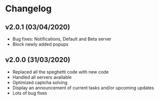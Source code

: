 # Changelog

## v2.0.1 (03/04/2020)

 - Bug fixes: Notifications, Default and Beta server
 - Block newly added popups

## v2.0.0 (31/03/2020)

- Replaced all the speghetti code with new code
- Handled all servers available
- Optimized captcha solving
- Display an announcement of current tasks and/or upcoming updates
- Lots of bug fixes

